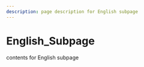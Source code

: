 ```yaml
---
description: page description for English subpage
---
```


# English\_Subpage

contents for English subpage
